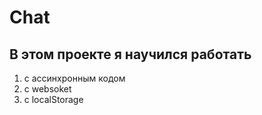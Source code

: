 # Chat

## В этом проекте я научился работать
1. с ассинхронным кодом
2. с websoket
3. с localStorage
